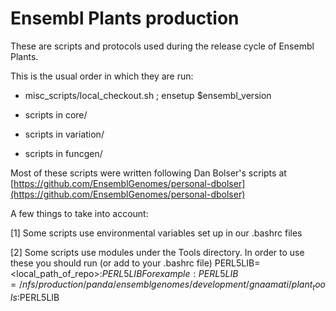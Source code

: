# Ensembl Plants production

These are scripts and protocols used during the release cycle of Ensembl Plants.

This is the usual order in which they are run:

* misc_scripts/local_checkout.sh ; ensetup $ensembl_version

* scripts in core/ 

* scripts in variation/

* scripts in funcgen/

Most of these scripts were written following Dan Bolser's scripts at 
[https://github.com/EnsemblGenomes/personal-dbolser](https://github.com/EnsemblGenomes/personal-dbolser)

A few things to take into account:

[1] Some scripts use environmental variables set up in our .bashrc files

[2] Some scripts use modules under the Tools directory. In order to use these you should run (or add to your .bashrc file)
PERL5LIB=<local_path_of_repo>:$PERL5LIB
For example: PERL5LIB=/nfs/production/panda/ensemblgenomes/development/gnaamati/plant_tools:$PERL5LIB
